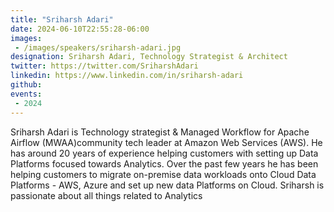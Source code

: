 ```yaml
---
title: "Sriharsh Adari"
date: 2024-06-10T22:55:28-06:00
images: 
 - /images/speakers/sriharsh-adari.jpg
designation: Sriharsh Adari, Technology Strategist & Architect
twitter: https://twitter.com/SriharshAdari
linkedin: https://www.linkedin.com/in/sriharsh-adari
github: 
events:
 - 2024
---
```


Sriharsh Adari is Technology strategist & Managed Workflow for Apache Airflow (MWAA)community  tech leader at Amazon Web Services (AWS). He has around 20 years of experience helping customers with setting up Data Platforms focused towards Analytics. Over the past few years he has been helping customers to migrate on-premise data workloads onto Cloud Data Platforms - AWS, Azure and set up new data Platforms on Cloud. Sriharsh is passionate about all things related to Analytics


